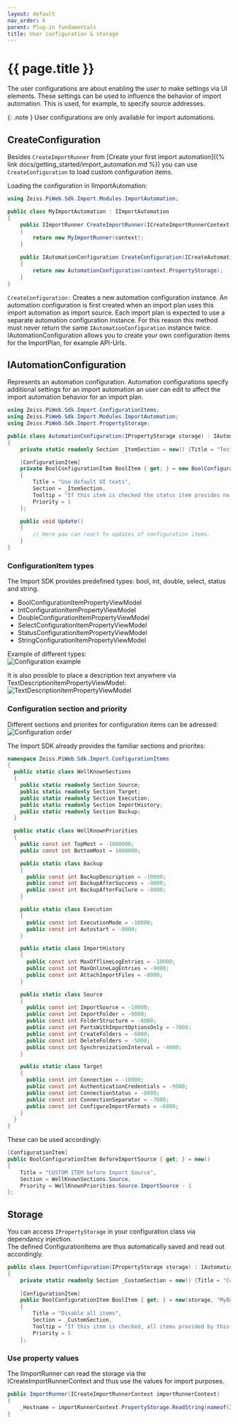 ```yaml
---
layout: default
nav_order: 6
parent: Plug-in fundamentals
title: User configuration & storage
---
```


<!---
Ziele:
- aufzeigen, wie Auto Importer UI um Konfigurationselemente erweitert werden kann und wie Einstellungen gespeichert werden

Inhalt:
- mitgelieferte Elemente beschreiben
- auf Beispiel-Plug-in verweisen
- Storage bzw. Speicherung der Einstellungen erklären
--->

# {{ page.title }}

The user configurations are about enabling the user to make settings via UI elements. These settings can be used to influence the behavior of import automation. This is used, for example, to specify source addresses.

{: .note }
User configurations are only available for import automations.

## CreateConfiguration
Besides `CreateImportRunner` from [Create your first import automation]({% link docs/getting_started/import_automation.md %}) you can use `CreateConfiguration` to load custom configuration items.

Loading the configuration in IImportAutomation:
```c#
using Zeiss.PiWeb.Sdk.Import.Modules.ImportAutomation;

public class MyImportAutomation : IImportAutomation
{
    public IImportRunner CreateImportRunner(ICreateImportRunnerContext context)
    {
        return new MyImportRunner(context);
    }

    public IAutomationConfiguration CreateConfiguration(ICreateAutomationConfigurationContext context)
    {
        return new AutomationConfiguration(context.PropertyStorage);
    }
}
```

`CreateConfiguration:` Creates a new automation configuration instance. An automation configuration is first created when an import plan uses this import automation as import source. Each import plan is expected to use a separate automation configuration instance. For this reason this method must never return the same `IAutomationConfiguration` instance twice.\
IAutomationConfiguration allows you to create your own configuration items for the ImportPlan, for example API-Urls.

## IAutomationConfiguration
Represents an automation configuration. Automation configurations specify additional settings for an import automation an user can edit to affect the import automation behavior for an import plan.

```c#
using Zeiss.PiWeb.Sdk.Import.ConfigurationItems;
using Zeiss.PiWeb.Sdk.Import.Modules.ImportAutomation;
using Zeiss.PiWeb.Sdk.Import.PropertyStorage;

public class AutomationConfiguration(IPropertyStorage storage) : IAutomationConfiguration
{
    private static readonly Section _ItemSection = new() {Title = "Test section", Priority = 0};

    [ConfigurationItem]
    private BoolConfigurationItem BoolItem { get; } = new BoolConfigurationItem(storage, "BoolDisable", true)
    {
        Title = "Use default UI texts",
        Section = _ItemSection,
        Tooltip = "If this item is checked the status item provides no text and the default text is used",
        Priority = 1
    };

    public void Update()
    {
        // Here you can react to updates of configuration items.
    }
}
```

### ConfigurationItem types
The Import SDK provides predefined types: bool, int, double, select, status and string.
* BoolConfigurationItemPropertyViewModel
* IntConfigurationItemPropertyViewModel
* DoubleConfigurationItemPropertyViewModel
* SelectConfigurationItemPropertyViewModel
* StatusConfigurationItemPropertyViewModel
* StringConfigurationItemPropertyViewModel

Example of different types:\
![Configuration example](../../assets/images/plugin_fundamentals/configuration/config_example.png "Configuration example")

It is also possible to place a description text anywhere via TextDescriptionItemPropertyViewModel:\
![TextDescriptionItemPropertyViewModel](../../assets/images/plugin_fundamentals/configuration/textitem.png "TextDescriptionItemPropertyViewModel")

### Configuration section and priority
Different sections and priorites for configuration items can be adressed:\
![Configuration order](../../assets/images/plugin_fundamentals/configuration/config_order.png "Configuration order")

The Import SDK already provides the familiar sections and priorites:
```c#
namespace Zeiss.PiWeb.Sdk.Import.ConfigurationItems
{
  public static class WellKnownSections
  {
    public static readonly Section Source;
    public static readonly Section Target;
    public static readonly Section Execution;
    public static readonly Section ImportHistory;
    public static readonly Section Backup;
  }

  public static class WellKnownPriorities
  {
    public const int TopMost = -1000000;
    public const int BottomMost = 1000000;

    public static class Backup
    {
      public const int BackupDescription = -10000;
      public const int BackupAfterSuccess = -9000;
      public const int BackupAfterFailure = -8000;
    }

    public static class Execution
    {
      public const int ExecutionMode = -10000;
      public const int Autostart = -9000;
    }

    public static class ImportHistory
    {
      public const int MaxOfflineLogEntries = -10000;
      public const int MaxOnlineLogEntries = -9000;
      public const int AttachImportFiles = -8000;
    }

    public static class Source
    {
      public const int ImportSource = -10000;
      public const int ImportFolder = -9000;
      public const int FolderStructure = -8000;
      public const int PartsWithImportOptionsOnly = -7000;
      public const int CreateFolders = -6000;
      public const int DeleteFolders = -5000;
      public const int SynchronizationInterval = -4000;
    }

    public static class Target
    {
      public const int Connection = -10000;
      public const int AuthenticationCredentials = -9000;
      public const int ConnectionStatus = -8000;
      public const int ConnectionSeparator = -7000;
      public const int ConfigureImportFormats = -6000;
    }
  }
}
```

These can be used accordingly:
```c#
[ConfigurationItem]
public BoolConfigurationItem BeforeImportSource { get; } = new()
{
    Title = "CUSTOM ITEM before Import Source",
    Section = WellKnownSections.Source,
    Priority = WellKnownPriorities.Source.ImportSource - 1
};
```

## Storage
You can access `IPropertyStorage` in your configuration class via dependancy injection.\
The defined ConfigurationItems are thus automatically saved and read out accordingly.

```c#
public class ImportConfiguration(IPropertyStorage storage) : IAutomationConfiguration
{
    private static readonly Section _CustomSection = new() {Title = "Custom section", Priority = 3};
    
    [ConfigurationItem]
    public BoolConfigurationItem BoolItem { get; } = new(storage, "MyBool", false)
    {
        Title = "Disable all items",
        Section = _CustomSection,
        Tooltip = "If this item is checked, all items provided by this plug-in are in readonly mode.",
        Priority = 5
    };
```

### Use property values
The IImportRunner can read the storage via the ICreateImportRunnerContext and thus use the values for import purposes.
```c#
public ImportRunner(ICreateImportRunnerContext importRunnerContext)
{
    _Hostname = importRunnerContext.PropertyStorage.ReadString(nameof(ImportConfiguration.Hostname));
}
```

<!---
**TODO Priority erklären, niedrig zu hoch**
--->
